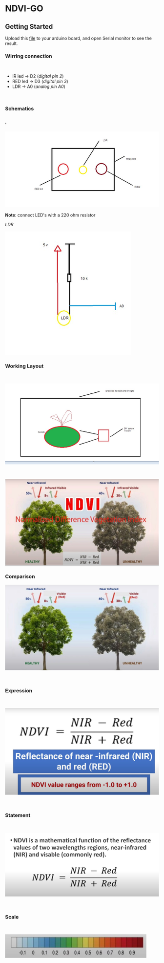 # NDVI-GO

## Getting Started

Upload this [file](main.ino) to your arduino board, and open Serial monitor to see the result. <br/>


### Wirring connection
<br/>


* IR led  ->  D2 (_digital pin 2_)
* RED led  ->  D3 (_digital pin 3_)
* LDR  ->  A0 (_analog pin A0_)
<br/>


### Schematics
<br/>'

![img1](/Assets/NDVI-schematics.jpg)

**Note**: connect LED's with a 220 ohm resistor

_LDR_

![img1](/Assets/NDVI-schematics-ldr.jpg)
<br/>

### Working Layout

<br/>

![img1](/Assets/NDVI-working.jpg)

<br/>

![img1](/Assets/NDVi-plant-illustration.jpg)


### Comparison

![img1](/Assets/NDVi-plant-illustration-comparison.jpg)

<br/>


### Expression

<br/>

![img1](/Assets/NDV-expression.jpg)

<br/>

### Statement

<br/>

![img1](/Assets/NDVI-statement.jpg)

<br/>

### Scale

<br/>

![img1](/Assets/NDVI-scale.jpg)

